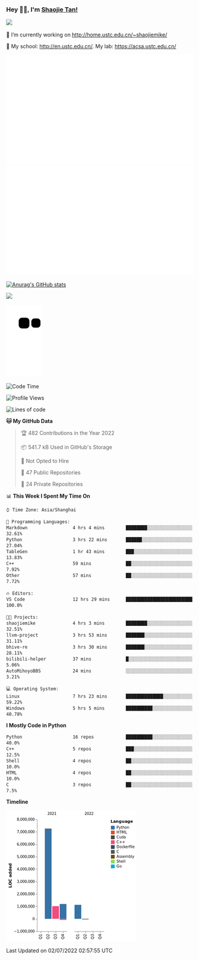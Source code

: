 

<!--
**Kirrito-k423/Kirrito-k423** is a ✨ _special_ ✨ repository because its `README.md` (this file) appears on your GitHub profile.

Here are some ideas to get you started:

- 🔭 I’m currently working on ...
- 🌱 I’m currently learning ...
- 👯 I’m looking to collaborate on ...
- 🤔 I’m looking for help with ...
- 💬 Ask me about ...
- 📫 How to reach me: ...
- 😄 Pronouns: ...
- ⚡ Fun fact: ...
-->
### Hey 👋🏽, I'm [Shaojie Tan!](http://home.ustc.edu.cn/~shaojiemike/about)

![](https://visitor-badge.glitch.me/badge?page_id=Kirrito-k423.Kirrito-k423)

🔭 I’m currently working on http://home.ustc.edu.cn/~shaojiemike/

👯 My school: http://en.ustc.edu.cn/. My lab: https://acsa.ustc.edu.cn/

![](https://github.com/Kirrito-k423/github-stats/blob/master/generated/overview.svg)
![](https://github.com/Kirrito-k423/github-stats/blob/master/generated/languages.svg)

[![Anurag's GitHub stats](https://github-readme-stats.vercel.app/api?username=Kirrito-k423&theme=flag-india&show_icons=true&hide=stars,prs,issues,contribs)](https://github.com/anuraghazra/github-readme-stats)

![](https://github-profile-summary-cards.vercel.app/api/cards/profile-details?username=Kirrito-k423&theme=vue)

![snake gif](https://github.com/Kirrito-k423/Kirrito-k423/blob/output/github-contribution-grid-snake.svg)

<!--START_SECTION:waka-->
![Code Time](http://img.shields.io/badge/Code%20Time-0%20secs-blue)

![Profile Views](http://img.shields.io/badge/Profile%20Views-0-blue)

![Lines of code](https://img.shields.io/badge/From%20Hello%20World%20I%27ve%20Written-10%20Million%20lines%20of%20code-blue)

**🐱 My GitHub Data** 

> 🏆 482 Contributions in the Year 2022
 > 
> 📦 541.7 kB Used in GitHub's Storage 
 > 
> 🚫 Not Opted to Hire
 > 
> 📜 47 Public Repositories 
 > 
> 🔑 24 Private Repositories  
 > 
📊 **This Week I Spent My Time On** 

```text
⌚︎ Time Zone: Asia/Shanghai

💬 Programming Languages: 
Markdown                 4 hrs 4 mins        ████████░░░░░░░░░░░░░░░░░   32.61% 
Python                   3 hrs 22 mins       ██████░░░░░░░░░░░░░░░░░░░   27.04% 
TableGen                 1 hr 43 mins        ███░░░░░░░░░░░░░░░░░░░░░░   13.83% 
C++                      59 mins             ██░░░░░░░░░░░░░░░░░░░░░░░   7.92% 
Other                    57 mins             ██░░░░░░░░░░░░░░░░░░░░░░░   7.72%

🔥 Editors: 
VS Code                  12 hrs 29 mins      █████████████████████████   100.0%

🐱‍💻 Projects: 
shaojiemike              4 hrs 3 mins        ████████░░░░░░░░░░░░░░░░░   32.51% 
llvm-project             3 hrs 53 mins       ███████░░░░░░░░░░░░░░░░░░   31.11% 
bhive-re                 3 hrs 30 mins       ███████░░░░░░░░░░░░░░░░░░   28.11% 
bilibili-helper          37 mins             █░░░░░░░░░░░░░░░░░░░░░░░░   5.06% 
AutoMihoyoBBS            24 mins             ░░░░░░░░░░░░░░░░░░░░░░░░░   3.21%

💻 Operating System: 
Linux                    7 hrs 23 mins       ██████████████░░░░░░░░░░░   59.22% 
Windows                  5 hrs 5 mins        ██████████░░░░░░░░░░░░░░░   40.78%

```

**I Mostly Code in Python** 

```text
Python                   16 repos            ██████████░░░░░░░░░░░░░░░   40.0% 
C++                      5 repos             ███░░░░░░░░░░░░░░░░░░░░░░   12.5% 
Shell                    4 repos             ██░░░░░░░░░░░░░░░░░░░░░░░   10.0% 
HTML                     4 repos             ██░░░░░░░░░░░░░░░░░░░░░░░   10.0% 
C                        3 repos             ██░░░░░░░░░░░░░░░░░░░░░░░   7.5%

```


**Timeline**

![Chart not found](https://raw.githubusercontent.com/Kirrito-k423/Kirrito-k423/main/charts/bar_graph.png) 


 Last Updated on 02/07/2022 02:57:55 UTC
<!--END_SECTION:waka-->

